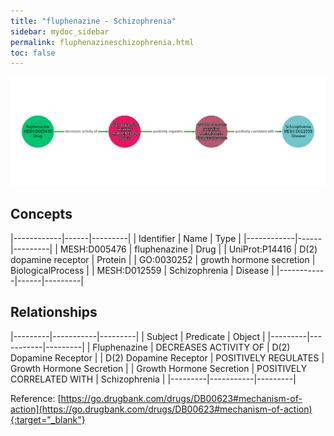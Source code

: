```yaml
---
title: "fluphenazine - Schizophrenia"
sidebar: mydoc_sidebar
permalink: fluphenazineschizophrenia.html
toc: false 
---
```


![Path Visualization](/images/fluphenazineschizophrenia.png)

## Concepts

|------------|------|---------|
| Identifier | Name | Type    |
|------------|------|---------|
| MESH:D005476 | fluphenazine | Drug |
| UniProt:P14416 | D(2) dopamine receptor | Protein |
| GO:0030252 | growth hormone secretion | BiologicalProcess |
| MESH:D012559 | Schizophrenia | Disease |
|------------|------|---------|

## Relationships

|---------|-----------|---------|
| Subject | Predicate | Object  |
|---------|-----------|---------|
| Fluphenazine | DECREASES ACTIVITY OF | D(2) Dopamine Receptor |
| D(2) Dopamine Receptor | POSITIVELY REGULATES | Growth Hormone Secretion |
| Growth Hormone Secretion | POSITIVELY CORRELATED WITH | Schizophrenia |
|---------|-----------|---------|

Reference: [https://go.drugbank.com/drugs/DB00623#mechanism-of-action](https://go.drugbank.com/drugs/DB00623#mechanism-of-action){:target="_blank"}